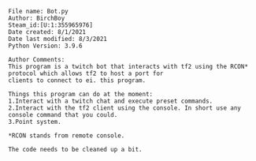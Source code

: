     File name: Bot.py
    Author: BirchBoy
    Steam_id:[U:1:355965976]
    Date created: 8/1/2021
    Date last modified: 8/3/2021
    Python Version: 3.9.6

    Author Comments:
    This program is a twitch bot that interacts with tf2 using the RCON* protocol which allows tf2 to host a port for
    clients to connect to ei. this program.

    Things this program can do at the moment:
    1.Interact with a twitch chat and execute preset commands.
    2.Interact with the tf2 client using the console. In short use any console command that you could.
    3.Point system.

    *RCON stands from remote console.

    The code needs to be cleaned up a bit.
